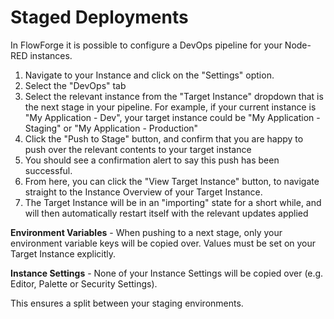 # Staged Deployments

In FlowForge it is possible to configure a DevOps pipeline for your Node-RED instances.

1. Navigate to your Instance and click on the "Settings" option.
2. Select the "DevOps" tab
3. Select the relevant instance from the "Target Instance" dropdown that is the next stage in your pipeline.
For example, if your current instance is "My Application - Dev", your target instance could be
"My Application - Staging" or "My Application - Production"
4. Click the "Push to Stage" button, and confirm that you are happy to push over the relevant contents
to your target instance
5. You should see a confirmation alert to say this push has been successful.
6. From here, you can click the "View Target Instance" button, to navigate straight to the Instance
Overview of your Target Instance.
7. The Target Instance will be in an "importing" state for a short while, and will then automatically
restart itself with the relevant updates applied

**Environment Variables** - When pushing to a next stage, only your environment variable keys
will be copied over. Values must be set on your Target Instance explicitly.

**Instance Settings** - None of your Instance Settings will be copied over (e.g. Editor, Palette or Security Settings).

This ensures a split between your staging environments.